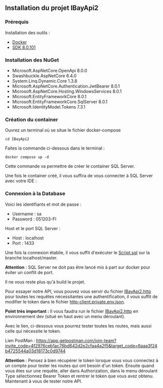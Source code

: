 ﻿## Installation du projet IBayApi2
### Prérequis

Installation des outils :

- [Docker](https://docs.docker.com/desktop/install/windows-install/)
- [SDK 8.0.101](https://dotnet.microsoft.com/en-us/download/dotnet/8.0) 

###  Installation des NuGet

- Microsoft.AspNetCore.OpenApi 8.0.0
- Swashbuckle.AspNetCore 6.4.0
- System.Linq.Dynamic.Core 1.3.8
- Microsoft.AspNetCore.Authentication.JwtBearer 8.0.1
- Microsoft.AspNetCore.Hosting.WindowsServices 8.0.1
- Microsoft.EntityFrameworkCore 8.0.1
- Microsoft.EntityFrameworkCore.SqlServer 8.0.1
- Microsoft.IdentityModel.Tokens 7.3.1

###  Création du container

Ouvrez un terminal où se situe le fichier docker-compose

```
cd IBayApi2
```

Faites la commande ci-dessous dans le terminal :

```
docker compose up -d
```

Cette commande va permettre de créer le container SQL Server.

Une fois le container créé, il vous suffira de vous connecter à SQL Server avec votre IDE :

###  Connexion à la Database

Voici les identifiants et mot de passe :

- Username : sa
- Password : 051203-Fl

Host et le port SQL Server :

- Host : localhost
- Port : 1433
 
Une fois la connexion établie, il vous suffit d'exécuter le [Script.sql](Data/script.sql) sur la branche localhost/master.

**Attention** : SQL Server ne doit pas être lancé mis à part sur docker pour éviter un conflit de port.

Il ne vous reste plus qu'à build le projet.

Pour essayer notre API, vous pouvez vous servir du fichier [IBayApi2.http](IBayApi2.http) pour toutes les requêtes nécessitantes une authentification, il vous suffit de modifier le token dans le fichier [http-client.private.env.json](http-client.private.env.json).

**Point très important :** Il vous faudra run le fichier [IBayApi2.http](IBayApi2.http) en environnement dev (situé en haut avec un menu déroulant).

Avec le lien, ci-dessous vous pourrez tester toutes les routes, mais aussi celle qui nécessite le token. 

Lien PostMan : https://app.getpostman.com/join-team?invite_code=4f2976ceb1ac76bd642d2e2cfaa4a2f5&target_code=6aaa3f24b4725544a03d18173c0d9744

**Attention** : Pensez à bien récupérer le token lorsque vous vous connectez à un compte pour tester les routes qui ont besoin d'un token. Ensuite quand vous êtes sur une requête, aller dans Authorization, dans le menu déroulant Type sélectionnez Bearer Token et rentrer le token que vous avez obtenu. Maintenant à vous de tester notre API.